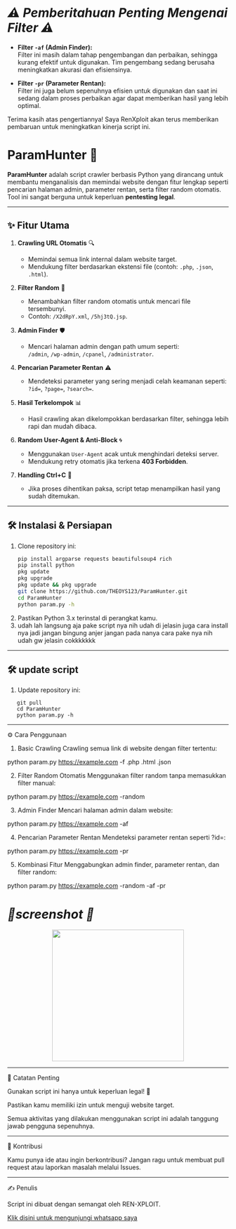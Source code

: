 # *⚠️ Pemberitahuan Penting Mengenai Filter ⚠️*

- **Filter `-af` (Admin Finder):**  
  Filter ini masih dalam tahap pengembangan dan perbaikan, sehingga kurang efektif untuk digunakan. Tim pengembang sedang berusaha meningkatkan akurasi dan efisiensinya.  

- **Filter `-pr` (Parameter Rentan):**  
  Filter ini juga belum sepenuhnya efisien untuk digunakan dan saat ini sedang dalam proses perbaikan agar dapat memberikan hasil yang lebih optimal.  

Terima kasih atas pengertiannya! Saya RenXploit akan terus memberikan pembaruan untuk meningkatkan kinerja script ini.


# ParamHunter 🚀  
**ParamHunter** adalah script crawler berbasis Python yang dirancang untuk membantu menganalisis dan memindai website dengan fitur lengkap seperti pencarian halaman admin, parameter rentan, serta filter random otomatis. Tool ini sangat berguna untuk keperluan **pentesting legal**.  

---

## ✨ **Fitur Utama**  
1. **Crawling URL Otomatis** 🔍  
   - Memindai semua link internal dalam website target.  
   - Mendukung filter berdasarkan ekstensi file (contoh: `.php`, `.json`, `.html`).  

2. **Filter Random** 🎲  
   - Menambahkan filter random otomatis untuk mencari file tersembunyi.  
   - Contoh: `/X2dRpY.xml`, `/5hj3tQ.jsp`.  

3. **Admin Finder** 🛡️  
   - Mencari halaman admin dengan path umum seperti:  
     `/admin`, `/wp-admin`, `/cpanel`, `/administrator`.  

4. **Pencarian Parameter Rentan** ⚠️  
   - Mendeteksi parameter yang sering menjadi celah keamanan seperti:  
     `?id=`, `?page=`, `?search=`.  

5. **Hasil Terkelompok** 📊  
   - Hasil crawling akan dikelompokkan berdasarkan filter, sehingga lebih rapi dan mudah dibaca.  

6. **Random User-Agent & Anti-Block** 🌀  
   - Menggunakan `User-Agent` acak untuk menghindari deteksi server.  
   - Mendukung retry otomatis jika terkena **403 Forbidden**.  

7. **Handling Ctrl+C** 🛑  
   - Jika proses dihentikan paksa, script tetap menampilkan hasil yang sudah ditemukan.  

---

## 🛠️ **Instalasi & Persiapan**  
1. Clone repository ini:  
   ```bash
   pip install argparse requests beautifulsoup4 rich
   pip install python
   pkg update
   pkg upgrade
   pkg update && pkg upgrade
   git clone https://github.com/THEOYS123/ParamHunter.git
   cd ParamHunter
   python param.py -h
   
2. Pastikan Python 3.x terinstal di perangkat kamu.
3. udah lah langsung aja pake script nya nih udah di jelasin juga cara install nya jadi jangan bingung anjer jangan pada nanya cara pake nya nih udah gw jelasin cokkkkkkk



---

## 🛠️ **update script**  
1. Update repository ini:
```
   git pull
   cd ParamHunter
   python param.py -h
```

---
⚙️ Cara Penggunaan

1. Basic Crawling
Crawling semua link di website dengan filter tertentu:

python param.py https://example.com -f .php .html .json

2. Filter Random Otomatis
Menggunakan filter random tanpa memasukkan filter manual:

python param.py https://example.com -random

3. Admin Finder
Mencari halaman admin dalam website:

python param.py https://example.com -af

4. Pencarian Parameter Rentan
Mendeteksi parameter rentan seperti ?id=:

python param.py https://example.com -pr

5. Kombinasi Fitur
Menggabungkan admin finder, parameter rentan, dan filter random:

python param.py https://example.com -random -af -pr


# *📸screenshot 📸*

<p align="center">
  <a href="https://f.top4top.io/p_3133egjqz2.jpg">
    <img src="https://f.top4top.io/p_3133egjqz2.jpg" width="300"/>
  </a>
</p>


---

📌 Catatan Penting

Gunakan script ini hanya untuk keperluan legal! 🚫

Pastikan kamu memiliki izin untuk menguji website target.

Semua aktivitas yang dilakukan menggunakan script ini adalah tanggung jawab pengguna sepenuhnya.



---

💬 Kontribusi

Kamu punya ide atau ingin berkontribusi? Jangan ragu untuk membuat pull request atau laporkan masalah melalui Issues.


---

✍️ Penulis

Script ini dibuat dengan semangat oleh REN-XPLOIT.

[Klik disini untuk mengunjungi whatsapp saya](https://wa.me/62895365187210)
